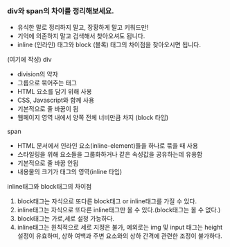 ### div와 span의 차이를 정리해보세요.

- 유식한 말로 정리하지 말고, 장황하게 말고 키워드만!
- 기억에 의존하지 말고 검색해서 찾아오셔도 됩니다.
- inline (인라인) 태그와 block (블록) 태그의 차이점을 찾아오시면 됩니다.

(여기에 작성)
div

- division의 약자
- 그룹으로 묶어주는 태그
- HTML 요소를 담기 위해 사용
- CSS, Javascript와 함께 사용
- 기본적으로 줄 바꿈이 됨
- 웹페이지 영역 내에서 양쪽 전체 너비만큼 차지 (block 타입)

span

- HTML 문서에서 인라인 요소(inline-element)들을 하나로 묶을 때 사용
- 스타일링을 위해 요소들을 그룹화하거나 같은 속성값을 공유하는데 유용함
- 기본적으로 줄 바꿈 안됨
- 내용물의 크기가 태그의 영역(inline 타입)

inline태그와 block태그의 차이점

1. block태그는 자식으로 또다른 block태그 or inline태그를 가질 수 있다.
2. inline태그는 자식으로 또다른 inline태그만 올 수 있다.(block태그는 올 수 없다.)
3. block태그는 가로,세로 설정 가능하다.
4. inline태그는 원칙적으로 세로 지정은 불가, 예외로는 img 및 input 태그는 height 설정이 유효하며, 상하 여백과 주변 요소와의 상하 간격에 관련한 조정이 불가하다.
